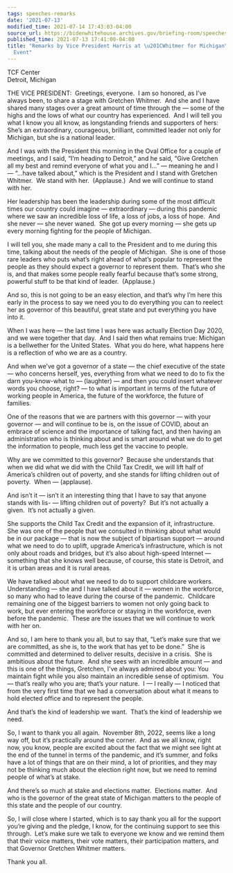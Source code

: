 ```yaml
---
tags: speeches-remarks
date: '2021-07-13'
modified_time: 2021-07-14 17:43:03-04:00
source_url: https://bidenwhitehouse.archives.gov/briefing-room/speeches-remarks/2021/07/13/remarks-by-vice-president-harris-at-whitmer-for-michigan-finance-event/
published_time: 2021-07-13 17:41:00-04:00
title: "Remarks by Vice President Harris at \u201CWhitmer for Michigan\u201D Finance\_\
  Event"
---
```

 
TCF Center  
Detroit, Michigan

THE VICE PRESIDENT:  Greetings, everyone.  I am so honored, as I’ve
always been, to share a stage with Gretchen Whitmer.  And she and I have
shared many stages over a great amount of time through the — some of the
highs and the lows of what our country has experienced.  And I will tell
you what I know you all know, as longstanding friends and supporters of
hers: She’s an extraordinary, courageous, brilliant, committed leader
not only for Michigan, but she is a national leader.  
  
And I was with the President this morning in the Oval Office for a
couple of meetings, and I said, “I’m heading to Detroit,” and he said,
“Give Gretchen all my best and remind everyone of what you and I…” —
meaning he and I — “…have talked about,” which is the President and I
stand with Gretchen Whitmer.  We stand with her.  (Applause.)  And we
will continue to stand with her.  
  
Her leadership has been the leadership during some of the most difficult
times our country could imagine — extraordinary — during this pandemic
where we saw an incredible loss of life, a loss of jobs, a loss of
hope.  And she never — she never waned.  She got up every morning — she
gets up every morning fighting for the people of Michigan.  
  
I will tell you, she made many a call to the President and to me during
this time, talking about the needs of the people of Michigan.  She is
one of those rare leaders who puts what’s right ahead of what’s popular
to represent the people as they should expect a governor to represent
them.  That’s who she is, and that makes some people really fearful
because that’s some strong, powerful stuff to be that kind of leader. 
(Applause.)   
  
  
And so, this is not going to be an easy election, and that’s why I’m
here this early in the process to say we need you to do everything you
can to reelect her as governor of this beautiful, great state and put
everything you have into it.  
  
When I was here — the last time I was here was actually Election Day
2020, and we were together that day.  And I said then what remains true:
Michigan is a bellwether for the United States.  What you do here, what
happens here is a reflection of who we are as a country.   
  
And when we’ve got a governor of a state — the chief executive of the
state — who concerns herself, yes, everything from what we need to do to
fix the darn you-know-what to — (laughter) — and then you could insert
whatever words you choose, right? — to what is important in terms of the
future of working people in America, the future of the workforce, the
future of families.  
  
One of the reasons that we are partners with this governor — with your
governor — and will continue to be is, on the issue of COVID, about an
embrace of science and the importance of talking fact, and then having
an administration who is thinking about and is smart around what we do
to get the information to people, much less get the vaccine to
people.   
  
Why are we committed to this governor?  Because she understands that
when we did what we did with the Child Tax Credit, we will lift half of
America’s children out of poverty, and she stands for lifting children
out of poverty.  When — (applause).  
  
And isn’t it — isn’t it an interesting thing that I have to say that
anyone stands with lis- — lifting children out of poverty?  But it’s not
actually a given.  It’s not actually a given.  
  
She supports the Child Tax Credit and the expansion of it,
infrastructure.  She was one of the people that we consulted in thinking
about what would be in our package — that is now the subject of
bipartisan support — around what we need to do to uplift, upgrade
America’s infrastructure, which is not only about roads and bridges, but
it’s also about high-speed Internet — something that she knows well
because, of course, this state is Detroit, and it is urban areas and it
is rural areas.  
  
We have talked about what we need to do to support childcare workers. 
Understanding — she and I have talked about it — women in the workforce,
so many who had to leave during the course of the pandemic.  Childcare
remaining one of the biggest barriers to women not only going back to
work, but ever entering the workforce or staying in the workforce, even
before the pandemic.  These are the issues that we will continue to work
with her on.  
  
And so, I am here to thank you all, but to say that, “Let’s make sure
that we are committed, as she is, to the work that has yet to be done.” 
She is committed and determined to deliver results, decisive in a
crisis.  She is ambitious about the future.  And she sees with an
incredible amount — and this is one of the things, Gretchen, I’ve always
admired about you: You maintain fight while you also maintain an
incredible sense of optimism.  You — that’s really who you are; that’s
your nature.  I — I really — I noticed that from the very first time
that we had a conversation about what it means to hold elected office
and to represent the people.   
  
And that’s the kind of leadership we want.  That’s the kind of
leadership we need.  
  
So, I want to thank you all again.  November 8th, 2022, seems like a
long way off, but it’s practically around the corner.  And as we all
know, right now, you know, people are excited about the fact that we
might see light at the end of the tunnel in terms of the pandemic, and
it’s summer, and folks have a lot of things that are on their mind, a
lot of priorities, and they may not be thinking much about the election
right now, but we need to remind people of what’s at stake.   
  
And there’s so much at stake and elections matter.  Elections matter. 
And who is the governor of the great state of Michigan matters to the
people of this state and the people of our country.  
  
So, I will close where I started, which is to say thank you all for the
support you’re giving and the pledge, I know, for the continuing support
to see this through.  Let’s make sure we talk to everyone we know and we
remind them that their voice matters, their vote matters, their
participation matters, and that Governor Gretchen Whitmer matters.  
  
Thank you all.  
